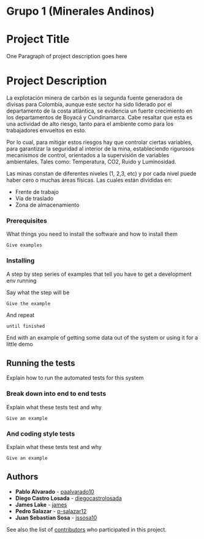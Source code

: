 # Grupo 1 (Minerales Andinos)
# Project Title

One Paragraph of project description goes here
# Project Description
La explotación minera de carbón es la segunda fuente generadora de divisas para Colombia, aunque este sector ha sido liderado por el departamento de la costa atlántica, se evidencia un fuerte crecimiento en los departamentos de Boyacá y Cundinamarca. Cabe resaltar que esta es una actividad de alto riesgo, tanto para el ambiente como para los trabajadores envueltos en esto. 

Por lo cual, para mitigar estos riesgos hay que controlar ciertas variables, para garantizar la seguridad al interior de la mina, estableciendo rigurosos mecanismos de control, orientados a la supervisión de variables ambientales. Tales como: Temperatura, CO2, Ruido y Luminosidad.

Las minas constan de diferentes niveles (1, 2,3, etc) y por cada nivel puede haber cero o muchas áreas físicas. Las cuales están divididas en:
* Frente de trabajo
* Vía de traslado 
* Zona de almacenamiento

### Prerequisites

What things you need to install the software and how to install them

```
Give examples
```

### Installing

A step by step series of examples that tell you have to get a development env running

Say what the step will be

```
Give the example
```

And repeat

```
until finished
```

End with an example of getting some data out of the system or using it for a little demo

## Running the tests

Explain how to run the automated tests for this system

### Break down into end to end tests

Explain what these tests test and why

```
Give an example
```

### And coding style tests

Explain what these tests test and why

```
Give an example
```


## Authors

* **Pablo Alvarado** - [paalvarado10](https://github.com/paalvarado10)
* **Diego Castro Losada** - [diegocastrolosada](https://github.com/diegocastrolosada)
* **James Lake** - [james](https://github.com/jssosa10)
* **Pedro Salazar** - [p-salazar12](https://github.com/p-salazar12)
* **Juan Sebastian Sosa** - [jssosa10](https://github.com/jssosa10)

See also the list of [contributors](https://github.com/your/project/contributors) who participated in this project.
